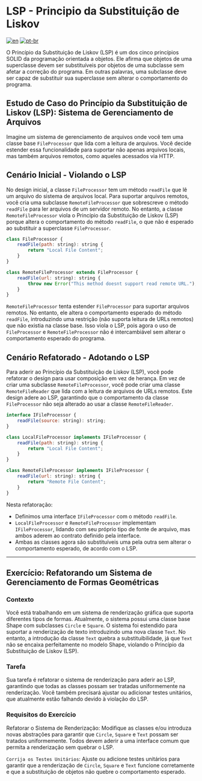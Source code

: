 # LSP - Principio da Substituição de Liskov
[![en](https://img.shields.io/badge/lang-en-red.svg)](./README.md)
[![pt-br](https://img.shields.io/badge/lang-pt--br-green.svg)](./README.pt-br.md)

O Princípio da Substituição de Liskov (LSP) é um dos cinco princípios SOLID da programação orientada a objetos. Ele afirma que objetos de uma superclasse devem ser substituíveis por objetos de uma subclasse sem afetar a correção do programa. Em outras palavras, uma subclasse deve ser capaz de substituir sua superclasse sem alterar o comportamento do programa.

## Estudo de Caso do Princípio da Substituição de Liskov (LSP): Sistema de Gerenciamento de Arquivos
Imagine um sistema de gerenciamento de arquivos onde você tem uma classe base `FileProcessor` que lida com a leitura de arquivos. Você decide estender essa funcionalidade para suportar não apenas arquivos locais, mas também arquivos remotos, como aqueles acessados via HTTP.

## Cenário Inicial - Violando o LSP
No design inicial, a classe `FileProcessor` tem um método `readFile` que lê um arquivo do sistema de arquivos local. Para suportar arquivos remotos, você cria uma subclasse `RemoteFileProcessor` que sobrescreve o método `readFile` para ler arquivos de um servidor remoto. No entanto, a classe `RemoteFileProcessor` viola o Princípio da Substituição de Liskov (LSP) porque altera o comportamento do método `readFile`, o que não é esperado ao substituir a superclasse `FileProcessor`.

```javascript
class FileProcessor {
    readFile(path: string): string {
        return "Local File Content";
    }
}

class RemoteFileProcessor extends FileProcessor {
    readFile(url: string): string {
        throw new Error("This method doesnt support read remote URL.");
    }
}
```

`RemoteFileProcessor` tenta estender `FileProcessor` para suportar arquivos remotos. No entanto, ele altera o comportamento esperado do método `readFile`, introduzindo uma restrição (não suporta leitura de URLs remotos) que não existia na classe base. Isso viola o LSP, pois agora o uso de `FileProcessor` e `RemoteFileProcessor` não é intercambiável sem alterar o comportamento esperado do programa.

## Cenário Refatorado - Adotando o LSP

Para aderir ao Princípio da Substituição de Liskov (LSP), você pode refatorar o design para usar composição em vez de herança. Em vez de criar uma subclasse `RemoteFileProcessor`, você pode criar uma classe `RemoteFileReader` que lida com a leitura de arquivos de URLs remotos. Este design adere ao LSP, garantindo que o comportamento da classe `FileProcessor` não seja alterado ao usar a classe `RemoteFileReader`.

```javascript
interface IFileProcessor {
    readFile(source: string): string;
}

class LocalFileProcessor implements IFileProcessor {
    readFile(path: string): string {
        return "Local File Content";
    }
}

class RemoteFileProcessor implements IFileProcessor {
    readFile(url: string): string {
        return "Remote File Content";
    }
}
```

Nesta refatoração:

- Definimos uma interface `IFileProcessor` com o método `readFile`.
- `LocalFileProcessor` e `RemoteFileProcessor` implementam `IFileProcessor`, lidando com seu próprio tipo de fonte de arquivo, mas ambos aderem ao contrato definido pela interface.
- Ambas as classes agora são substituíveis uma pela outra sem alterar o comportamento esperado, de acordo com o LSP.

---

## Exercício: Refatorando um Sistema de Gerenciamento de Formas Geométricas

### Contexto

Você está trabalhando em um sistema de renderização gráfica que suporta diferentes tipos de formas. Atualmente, o sistema possui uma classe base Shape com subclasses `Circle` e `Square`. O sistema foi estendido para suportar a renderização de texto introduzindo uma nova classe `Text`. No entanto, a introdução da classe `Text` quebra a substituibilidade, já que `Text` não se encaixa perfeitamente no modelo Shape, violando o Princípio da Substituição de Liskov (LSP).

### Tarefa

Sua tarefa é refatorar o sistema de renderização para aderir ao LSP, garantindo que todas as classes possam ser tratadas uniformemente na renderização. Você também precisará ajustar ou adicionar testes unitários, que atualmente estão falhando devido à violação do LSP.

### Requisitos do Exercício

Refatorar o Sistema de Renderização: Modifique as classes e/ou introduza novas abstrações para garantir que `Circle`, `Square` e `Text` possam ser tratados uniformemente. Todos devem aderir a uma interface comum que permita a renderização sem quebrar o LSP.

`Corrija os Testes Unitários`: Ajuste ou adicione testes unitários para garantir que a renderização de `Circle`, `Square` e `Text` funcione corretamente e que a substituição de objetos não quebre o comportamento esperado.